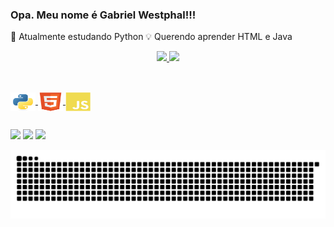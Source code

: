 ### Opa. Meu nome é Gabriel Westphal!!!

🎒 Atualmente estudando Python
💡  Querendo aprender HTML e Java

<div align="center">
  <a href="https://github.com/DesenvolvedorGabriel">
  <img height="180em" src="https://github-readme-stats.vercel.app/api?username=DesenvolvedorGabriel&show_icons=true&theme=dark&include_all_commits=true&count_private=true"/>
  <img height="180em" src="https://github-readme-stats.vercel.app/api/top-langs/?username=DesenvolvedorGabriel&layout=compact&langs_count=7&theme=dark"/>
</div>

 ##

<div style="display: inline_block"><br>
  <img align="center" alt="Rafa-Python" height="30" width="40" src="https://raw.githubusercontent.com/devicons/devicon/master/icons/python/python-original.svg">
  <img align="center" alt="Rafa-HTML" height="30" width="40" src="https://raw.githubusercontent.com/devicons/devicon/master/icons/html5/html5-original.svg">
  <img align="center" alt="Rafa-Js" height="30" width="40" src="https://raw.githubusercontent.com/devicons/devicon/master/icons/javascript/javascript-plain.svg">
</div>
  
  
 ##


<div>
  <a href="https://www.instagram.com/gabriel.westphal" target="_blank"><img src="https://img.shields.io/badge/-Instagram-%23E4405F?style=for-the-badge&logo=instagram&logoColor=white" target="_blank"></a>
  <a href="https://www.linkedin.com/in/gabriel-westphal-4976991a7" target="_blank"><img src="https://img.shields.io/badge/-LinkedIn-%230077B5?style=for-the-badge&logo=linkedin&logoColor=white" target="_blank"></a> 
  <a href="https://twitter.com/GabrielWestph13" target="_blank"><img src="https://img.shields.io/badge/Twitter-1DA1F2?style=for-the-badge&logo=twitter&logoColor=white" target="_blank"></a> 

 ![Snake animation](https://github.com/DesenvolvedorGabriel/DesenvolvedorGabriel/blob/output/github-contribution-grid-snake.svg)

</div>
